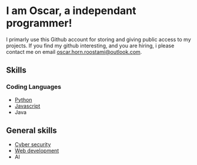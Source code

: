 # I am Oscar, a independant programmer!
I primarly use this Github account for storing and giving public access to my projects.
If you find my github interesting, and you are hiring, i please contact me on email oscar.horn.roostami@outlook.com.
## Skills
### Coding Languages
- [Python](https://github.com/Osi135/oscar-student)
- [Javascript](https://github.com/Osi135/Progress-tracker_MERN-app)
- Java
## General skills
- [Cyber security]([./CyberSecurity-Writeups](https://github.com/Osi135/CyberSecurity-Writeups))
- [Web development](https://github.com/Osi135/Progress-tracker_MERN-app)
- AI 
